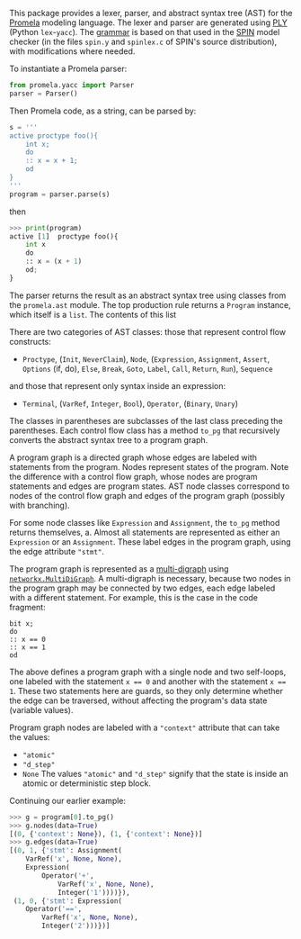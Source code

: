This package provides a lexer, parser, and abstract syntax tree (AST) for the [Promela](http://en.wikipedia.org/wiki/Promela) modeling language.
The lexer and parser are generated using [PLY](https://pypi.python.org/pypi/ply/3.4) (Python `lex`-`yacc`).
The [grammar](http://spinroot.com/spin/Man/grammar.html) is based on that used in the [SPIN](http://spinroot.com/spin/whatispin.html) model checker (in the files `spin.y` and `spinlex.c` of SPIN's source distribution), with modifications where needed.

To instantiate a Promela parser:

```python
from promela.yacc import Parser
parser = Parser()
```

Then Promela code, as a string, can be parsed by:

```python
s = '''
active proctype foo(){
	int x;
	do
	:: x = x + 1;
	od
}
'''
program = parser.parse(s)
```

then

```python
>>> print(program)
active [1]  proctype foo(){
	int x
	do
	:: x = (x + 1)
	od;
}
```

The parser returns the result as an abstract syntax tree using classes from the `promela.ast` module.
The top production rule returns a `Program` instance, which itself is a `list`.
The contents of this list

There are two categories of AST classes: those that represent control flow constructs:

- `Proctype`, (`Init`, `NeverClaim`), `Node`, (`Expression`, `Assignment`, `Assert`, `Options` (if, do), `Else`, `Break`, `Goto`, `Label`, `Call`, `Return`, `Run`), `Sequence`

and those that represent only syntax inside an expression:

- `Terminal`, (`VarRef`, `Integer`, `Bool`), `Operator`, (`Binary`, `Unary`)

The classes in parentheses are subclasses of the last class preceding the parentheses.
Each control flow class has a method `to_pg` that recursively converts the abstract syntax tree to a program graph.

A program graph is a directed graph whose edges are labeled with statements from the program.
Nodes represent states of the program.
Note the difference with a control flow graph, whose nodes are program statements and edges are program states.
AST node classes correspond to nodes of the control flow graph and edges of the program graph (possibly with branching).

For some node classes like `Expression` and `Assignment`, the `to_pg` method returns themselves, a.
Almost all statements are represented as either an `Expression` or an `Assignment`.
These label edges in the program graph, using the edge attribute `"stmt"`.

The program graph is represented as a [multi-digraph](http://en.wikipedia.org/wiki/Multigraph) using [`networkx.MultiDiGraph`](https://networkx.github.io/documentation/latest/reference/classes.multidigraph.html).
A multi-digraph is necessary, because two nodes in the program graph may be connected by two edges, each edge labeled with a different statement.
For example, this is the case in the code fragment:

```promela
bit x;
do
:: x == 0
:: x == 1
od
```

The above defines a program graph with a single node and two self-loops, one labeled with the statement `x == 0` and another with the statement `x == 1`.
These two statements here are guards, so they only determine whether the edge can be traversed, without affecting the program's data state (variable values).

Program graph nodes are labeled with a `"context"` attribute that can take the values:
- `"atomic"`
- `"d_step"`
- `None`
The values `"atomic"` and `"d_step"` signify that the state is inside an atomic or deterministic step block.

Continuing our earlier example:

```python
>>> g = program[0].to_pg()
>>> g.nodes(data=True)
[(0, {'context': None}), (1, {'context': None})]
>>> g.edges(data=True)
[(0, 1, {'stmt': Assignment(
    VarRef('x', None, None),
    Expression(
        Operator('+',
            VarRef('x', None, None),
            Integer('1'))))}),
 (1, 0, {'stmt': Expression(
    Operator('==',
        VarRef('x', None, None),
        Integer('2')))})]
```
